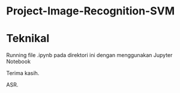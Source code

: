 # Project-Image-Recognition-SVM

# Teknikal
Running file .ipynb pada direktori ini dengan menggunakan Jupyter Notebook

Terima kasih.

ASR.
